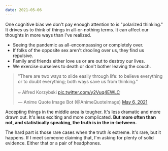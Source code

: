 ```yaml
---
date: 2021-05-06
---
```


One cognitive bias we don't pay enough attention to is "polarized thinking." It drives us to think of things in all-or-nothing terms. It can affect our thoughts in more ways than I've realized.

* Seeing the pandemic as all-encompassing or completely over.
* If folks of the opposite sex aren't drooling over us, they find us repulsive.
* Family and friends either love us or are out to destroy our lives.
* We exercise ourselves to death or don't bother leaving the couch.

<blockquote class="twitter-tweet"><p lang="en" dir="ltr">&quot;There are two ways to slide easily through life: to believe everything or to doubt everything; both ways save us from thinking.&quot;<br><br>~ Alfred Korzybski <a href="https://t.co/y2Vuq4EWLC">pic.twitter.com/y2Vuq4EWLC</a></p>&mdash; Anime Quote Image Bot (@AnimeQuoteImage) <a href="https://twitter.com/AnimeQuoteImage/status/1390260584088801281?ref_src=twsrc%5Etfw">May 6, 2021</a></blockquote>

Accepting things in the middle area is tougher. It's less dramatic and more drawn out. It's less exciting and more complicated. **But more often than not, and statistically speaking, the truth is in the in-between.**

The hard part is those rare cases when the truth _is_ extreme. It's rare, but it happens. If I meet someone claiming that, I'm asking for plenty of solid evidence. Either that or a pair of headphones.

